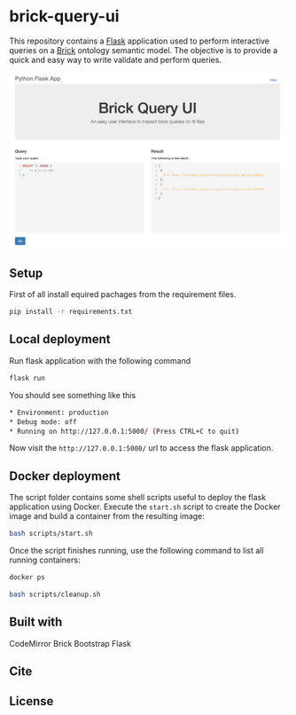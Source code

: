# brick-query-ui

This repository contains a [Flask]() application used to perform interactive queries on a [Brick]() ontology semantic model. The
objective is to provide a quick and easy way to write validate and perform queries.

![mortar-paper](./static/img/app.png "Example of timeseries from query on timescald db and brick model")

## Setup

First of all install equired pachages from the requirement files.

```bash
pip install -r requirements.txt
```

## Local deployment

Run flask application with the following command

```bash
flask run
```

You should see something like this

```bash
* Environment: production
* Debug mode: off
* Running on http://127.0.0.1:5000/ (Press CTRL+C to quit)
```

Now visit the `http://127.0.0.1:5000/` url to access the flask application.

## Docker deployment

The script folder contains some shell scripts useful to deploy the flask application using Docker. Execute
the `start.sh` script to create the Docker image and build a container from the resulting image:

```bash
bash scripts/start.sh
```

Once the script finishes running, use the following command to list all running containers:

```bash
docker ps
```

```bash
bash scripts/cleanup.sh
```

## Built with
CodeMirror
Brick
Bootstrap
Flask

## Cite

## License